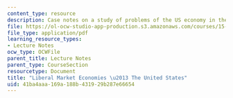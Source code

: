 ```yaml
---
content_type: resource
description: Case notes on a study of problems of the US economy in the late 1980's.
file: https://ol-ocw-studio-app-production.s3.amazonaws.com/courses/15-224-global-markets-national-politics-and-the-competitive-advantage-of-firms-spring-2003/41ba4aaa169a188b431929b287e66654_analogdevicecasenot.pdf
file_type: application/pdf
learning_resource_types:
- Lecture Notes
ocw_type: OCWFile
parent_title: Lecture Notes
parent_type: CourseSection
resourcetype: Document
title: "Liberal Market Economies \u2013 The United States"
uid: 41ba4aaa-169a-188b-4319-29b287e66654
---
```

